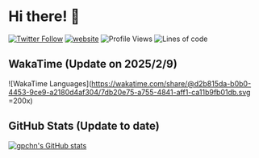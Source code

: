 # Hi there! 👋

[![Twitter Follow](https://img.shields.io/twitter/follow/gpchn?label=Follow)](https://twitter.com/intent/follow?screen_name=gpchn)
[![website](https://img.shields.io/badge/Website-46a2f1.svg?&style=flat-square&logo=Google-Chrome&logoColor=white&link=https://gpchn.252123.xyz/)](https://gpchn.252123.xyz/)
![Profile Views](http://img.shields.io/badge/Profile%20Views-878-blue)
![Lines of code](https://img.shields.io/badge/From%20Hello%20World%20I%27ve%20Written-6.8%20million%20lines%20of%20code-blue)

## WakaTime (Update on 2025/2/9)

![WakaTime Languages](https://wakatime.com/share/@d2b815da-b0b0-4453-9ce9-a2180d4af304/7db20e75-a755-4841-aff1-ca11b9fb01db.svg =200x)

## GitHub Stats (Update to date)

[![gpchn's GitHub stats](https://github-readme-stats.vercel.app/api?username=gpchn)](https://github.com/anuraghazra/github-readme-stats)
